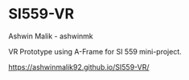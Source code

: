 # SI559-VR
Ashwin Malik - ashwinmk 

VR Prototype using A-Frame for SI 559 mini-project.

https://ashwinmalik92.github.io/SI559-VR/
